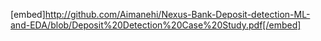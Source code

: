 [embed]http://github.com/Aimanehi/Nexus-Bank-Deposit-detection-ML-and-EDA/blob/Deposit%20Detection%20Case%20Study.pdf[/embed]
